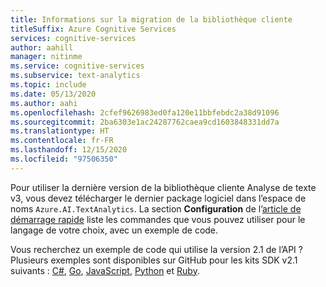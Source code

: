 ```yaml
---
title: Informations sur la migration de la bibliothèque cliente
titleSuffix: Azure Cognitive Services
services: cognitive-services
author: aahill
manager: nitinme
ms.service: cognitive-services
ms.subservice: text-analytics
ms.topic: include
ms.date: 05/13/2020
ms.author: aahi
ms.openlocfilehash: 2cfef9626983ed0fa120e11bbfebdc2a38d91096
ms.sourcegitcommit: 2ba6303e1ac24287762caea9cd1603848331dd7a
ms.translationtype: HT
ms.contentlocale: fr-FR
ms.lasthandoff: 12/15/2020
ms.locfileid: "97506350"
---
```

Pour utiliser la dernière version de la bibliothèque cliente Analyse de texte v3, vous devez télécharger le dernier package logiciel dans l’espace de noms `Azure.AI.TextAnalytics`. La section **Configuration** de l’[article de démarrage rapide](../quickstarts/client-libraries-rest-api.md) liste les commandes que vous pouvez utiliser pour le langage de votre choix, avec un exemple de code.

Vous recherchez un exemple de code qui utilise la version 2.1 de l’API ? Plusieurs exemples sont disponibles sur GitHub pour les kits SDK v2.1 suivants : [C#](https://github.com/Azure-Samples/cognitive-services-dotnet-sdk-samples/tree/master/samples/TextAnalytics), [Go](https://github.com/Azure-Samples/azure-sdk-for-go-samples/blob/master/cognitiveservices/textanalytics.go), [JavaScript](https://github.com/Azure-Samples/cognitive-services-node-sdk-samples/blob/master/Samples/textAnalytics.js), [Python](https://github.com/Azure-Samples/cognitive-services-python-sdk-samples/blob/master/samples/language/text_analytics_samples.py) et [Ruby](https://github.com/Azure-Samples/cognitive-services-ruby-sdk-samples/blob/master/samples/text_analytics.rb).
